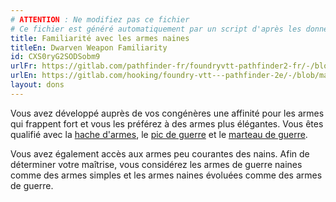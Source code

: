 ```yaml
---
# ATTENTION : Ne modifiez pas ce fichier
# Ce fichier est généré automatiquement par un script d'après les données du module Foundry VTT officiel et de sa traduction
title: Familiarité avec les armes naines
titleEn: Dwarven Weapon Familiarity
id: CXS0ryG2SODSobm9
urlFr: https://gitlab.com/pathfinder-fr/foundryvtt-pathfinder2-fr/-/blob/master/data/feats/CXS0ryG2SODSobm9.htm
urlEn: https://gitlab.com/hooking/foundry-vtt---pathfinder-2e/-/blob/master/packs/data/feats.db/dwarven-weapon-familiarity.json
layout: dons
---
```

Vous avez développé auprès de vos congénères une affinité pour les armes qui frappent fort et vous les préférez à des armes plus élégantes. Vous êtes qualifié avec la [hache d'armes](../équipements/hache-d-armes.html), le [pic de guerre](../équipements/pic-de-guerre.html) et le [marteau de guerre](../équipements/marteau-de-guerre.html).

Vous avez également accès aux armes peu courantes des nains. Afin de déterminer votre maîtrise, vous considérez les armes de guerre naines comme des armes simples et les armes naines évoluées comme des armes de guerre.
